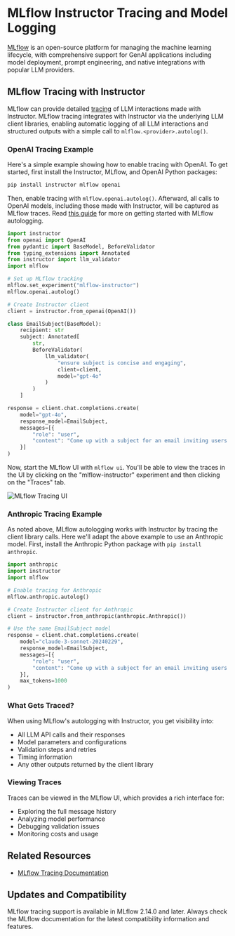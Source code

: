 # MLflow Instructor Tracing and Model Logging

[MLflow](https://mlflow.org/docs/latest/introduction/index.html) is an open-source platform for managing the machine learning lifecycle, with comprehensive support for GenAI applications including model deployment, prompt engineering, and native integrations with popular LLM providers.

## MLflow Tracing with Instructor

MLflow can provide detailed [tracing](https://mlflow.org/docs/latest/llms/tracing/index.html) of LLM interactions made with Instructor. MLflow tracing integrates with Instructor via the underlying LLM client libraries, enabling automatic logging of all LLM interactions and structured outputs with a simple call to `mlflow.<provider>.autolog()`.

### OpenAI Tracing Example

Here's a simple example showing how to enable tracing with OpenAI. To get started, first install the Instructor, MLflow, and OpenAI Python packages:

```bash
pip install instructor mlflow openai
```

Then, enable tracing with `mlflow.openai.autolog()`. Afterward, all calls to OpenAI models, including those made with Instructor, will be captured as MLflow traces. Read [this guide](https://mlflow.org/docs/latest/tracking/autolog.html) for more on getting started with MLflow autologging.

```python
import instructor
from openai import OpenAI
from pydantic import BaseModel, BeforeValidator
from typing_extensions import Annotated
from instructor import llm_validator
import mlflow

# Set up MLflow tracking
mlflow.set_experiment("mlflow-instructor")
mlflow.openai.autolog()

# Create Instructor client
client = instructor.from_openai(OpenAI())

class EmailSubject(BaseModel):
    recipient: str
    subject: Annotated[
        str,
        BeforeValidator(
            llm_validator(
                "ensure subject is concise and engaging",
                client=client,
                model="gpt-4o"
            )
        )
    ]

response = client.chat.completions.create(
    model="gpt-4o",
    response_model=EmailSubject,
    messages=[{
        "role": "user",
        "content": "Come up with a subject for an email inviting users to follow the MLflow GitHub repo."
    }]
)
```

Now, start the MLflow UI with `mlflow ui`. You'll be able to view the traces in the UI by clicking on the "mlflow-instructor" experiment and then clicking on the "Traces" tab.

![MLflow Tracing UI](/img/mlflow_tracing_ui.png)

### Anthropic Tracing Example

As noted above, MLflow autologging works with Instructor by tracing the client library calls. Here we'll adapt the above example to use an Anthropic model. First, install the Anthropic Python package with `pip install anthropic`.

```python
import anthropic
import instructor
import mlflow

# Enable tracing for Anthropic
mlflow.anthropic.autolog()

# Create Instructor client for Anthropic
client = instructor.from_anthropic(anthropic.Anthropic())

# Use the same EmailSubject model
response = client.chat.completions.create(
    model="claude-3-sonnet-20240229",
    response_model=EmailSubject,
    messages=[{
        "role": "user",
        "content": "Come up with a subject for an email inviting users to follow the MLflow GitHub repo."
    }],
    max_tokens=1000
)
```

### What Gets Traced?

When using MLflow's autologging with Instructor, you get visibility into:

- All LLM API calls and their responses
- Model parameters and configurations
- Validation steps and retries
- Timing information
- Any other outputs returned by the client library

### Viewing Traces

Traces can be viewed in the MLflow UI, which provides a rich interface for:

- Exploring the full message history
- Analyzing model performance
- Debugging validation issues
- Monitoring costs and usage

## Related Resources

- [MLflow Tracing Documentation](https://mlflow.org/docs/latest/llms/tracing/index.html)

## Updates and Compatibility

MLflow tracing support is available in MLflow 2.14.0 and later. Always check the MLflow documentation for the latest compatibility information and features.
